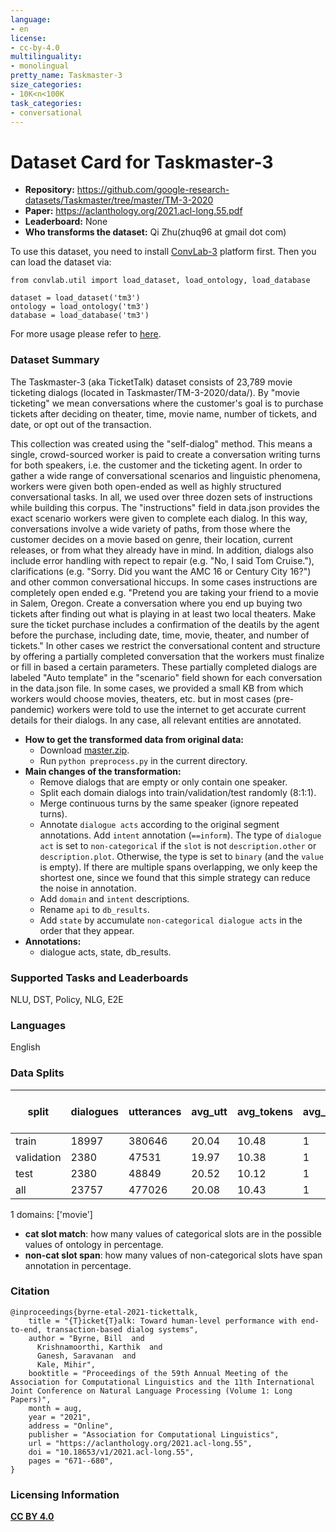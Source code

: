 ```yaml
---
language:
- en
license:
- cc-by-4.0
multilinguality:
- monolingual
pretty_name: Taskmaster-3
size_categories:
- 10K<n<100K
task_categories:
- conversational
---
```


# Dataset Card for Taskmaster-3

- **Repository:** https://github.com/google-research-datasets/Taskmaster/tree/master/TM-3-2020
- **Paper:** https://aclanthology.org/2021.acl-long.55.pdf
- **Leaderboard:** None
- **Who transforms the dataset:** Qi Zhu(zhuq96 at gmail dot com)

To use this dataset, you need to install [ConvLab-3](https://github.com/ConvLab/ConvLab-3) platform first. Then you can load the dataset via:
```
from convlab.util import load_dataset, load_ontology, load_database

dataset = load_dataset('tm3')
ontology = load_ontology('tm3')
database = load_database('tm3')
```
For more usage please refer to [here](https://github.com/ConvLab/ConvLab-3/tree/master/data/unified_datasets).

### Dataset Summary

The Taskmaster-3 (aka TicketTalk) dataset consists of 23,789 movie ticketing dialogs (located in Taskmaster/TM-3-2020/data/). By "movie ticketing" we mean conversations where the customer's goal is to purchase tickets after deciding on theater, time, movie name, number of tickets, and date, or opt out of the transaction.

This collection was created using the "self-dialog" method. This means a single, crowd-sourced worker is paid to create a conversation writing turns for both speakers, i.e. the customer and the ticketing agent. In order to gather a wide range of conversational scenarios and linguistic phenomena, workers were given both open-ended as well as highly structured conversational tasks. In all, we used over three dozen sets of instructions while building this corpus. The "instructions" field in data.json provides the exact scenario workers were given to complete each dialog. In this way, conversations involve a wide variety of paths, from those where the customer decides on a movie based on genre, their location, current releases, or from what they already have in mind. In addition, dialogs also include error handling with repect to repair (e.g. "No, I said Tom Cruise."), clarifications (e.g. "Sorry. Did you want the AMC 16 or Century City 16?") and other common conversational hiccups. In some cases instructions are completely open ended e.g. "Pretend you are taking your friend to a movie in Salem, Oregon. Create a conversation where you end up buying two tickets after finding out what is playing in at least two local theaters. Make sure the ticket purchase includes a confirmation of the deatils by the agent before the purchase, including date, time, movie, theater, and number of tickets." In other cases we restrict the conversational content and structure by offering a partially completed conversation that the workers must finalize or fill in based a certain parameters. These partially completed dialogs are labeled "Auto template" in the "scenario" field shown for each conversation in the data.json file. In some cases, we provided a small KB from which workers would choose movies, theaters, etc. but in most cases (pre-pandemic) workers were told to use the internet to get accurate current details for their dialogs. In any case, all relevant entities are annotated.

- **How to get the transformed data from original data:** 
  - Download [master.zip](https://github.com/google-research-datasets/Taskmaster/archive/refs/heads/master.zip).
  - Run `python preprocess.py` in the current directory.
- **Main changes of the transformation:**
  - Remove dialogs that are empty or only contain one speaker.
  - Split each domain dialogs into train/validation/test randomly (8:1:1).
  - Merge continuous turns by the same speaker (ignore repeated turns).
  - Annotate `dialogue acts` according to the original segment annotations. Add `intent` annotation (`==inform`). The type of `dialogue act` is set to `non-categorical` if the `slot` is not `description.other` or `description.plot`. Otherwise, the type is set to `binary` (and the `value` is empty). If there are multiple spans overlapping, we only keep the shortest one, since we found that this simple strategy can reduce the noise in annotation.
  - Add `domain` and `intent` descriptions.
  - Rename `api` to `db_results`.
  - Add `state` by accumulate `non-categorical dialogue acts` in the order that they appear.
- **Annotations:**
  - dialogue acts, state, db_results.

### Supported Tasks and Leaderboards

NLU, DST, Policy, NLG, E2E

### Languages

English

### Data Splits

| split      |   dialogues |   utterances |   avg_utt |   avg_tokens |   avg_domains | cat slot match(state)   | cat slot match(goal)   | cat slot match(dialogue act)   |   non-cat slot span(dialogue act) |
|------------|-------------|--------------|-----------|--------------|---------------|-------------------------|------------------------|--------------------------------|-----------------------------------|
| train      |       18997 |       380646 |     20.04 |        10.48 |             1 | -                       | -                      | -                              |                               100 |
| validation |        2380 |        47531 |     19.97 |        10.38 |             1 | -                       | -                      | -                              |                               100 |
| test       |        2380 |        48849 |     20.52 |        10.12 |             1 | -                       | -                      | -                              |                               100 |
| all        |       23757 |       477026 |     20.08 |        10.43 |             1 | -                       | -                      | -                              |                               100 |

1 domains: ['movie']
- **cat slot match**: how many values of categorical slots are in the possible values of ontology in percentage.
- **non-cat slot span**: how many values of non-categorical slots have span annotation in percentage.

### Citation

```
@inproceedings{byrne-etal-2021-tickettalk,
    title = "{T}icket{T}alk: Toward human-level performance with end-to-end, transaction-based dialog systems",
    author = "Byrne, Bill  and
      Krishnamoorthi, Karthik  and
      Ganesh, Saravanan  and
      Kale, Mihir",
    booktitle = "Proceedings of the 59th Annual Meeting of the Association for Computational Linguistics and the 11th International Joint Conference on Natural Language Processing (Volume 1: Long Papers)",
    month = aug,
    year = "2021",
    address = "Online",
    publisher = "Association for Computational Linguistics",
    url = "https://aclanthology.org/2021.acl-long.55",
    doi = "10.18653/v1/2021.acl-long.55",
    pages = "671--680",
}
```

### Licensing Information

[**CC BY 4.0**](https://creativecommons.org/licenses/by/4.0/)